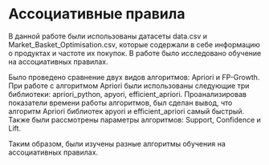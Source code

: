# Ассоциативные правила
В данной работе были использованы датасеты data.csv и Market_Basket_Optimisation.csv, которые содержали в себе информацию о продуктах и частоте их покупок. В работе было исследовано обучение на ассоциативных правилах.

Было проведено сравнение двух видов алгоритмов: Apriori и FP-Growth. При работе с алгоритмом Apriori были использованы следующие три библиотеки: apriori_python, apyori, efficient_apriori. Проанализировав показатели времени работы алгоритмов, был сделан вывод, что алгоритм Apriori библиотек apyori и efficient_apriori самый быстрый. Также были рассмотрены параметры алгоритмов: Support, Confidence и Lift.

Таким образом, были изучены разные алгоритмы обучения на ассоциативных правилах.

